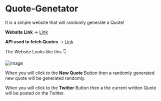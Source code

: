 # Quote-Genetator
It is a simple website that will randomly generate a Quote!

**Website Link** -> [Link](https://shivam-dhyani.github.io/Quote-Genetator/)

**API used to fetch Quotes** -> [Link](https://type.fit/api/quotes) 

The Website Looks like this 👇 

![image](https://user-images.githubusercontent.com/69079491/123257520-e9e11480-d50f-11eb-9d26-7cf1881173c9.png)

When you will click to the **New Quote** Button then a randomly generated new quote will be generated randomly.

When you will click to the **Twitter** Button then a the current written Quote will be posted on the Twitter.
